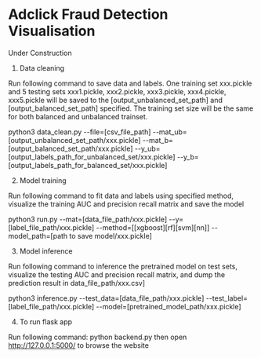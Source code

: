 # Adclick Fraud Detection Visualisation #

Under Construction

1. Data cleaning

Run following command to save data and labels. One training set xxx.pickle and 5 testing sets xxx1.pickle, xxx2.pickle, xxx3.pickle, xxx4.pickle, xxx5.pickle will be saved to the [output_unbalanced_set_path] and [output_balanced_set_path] specified. The training set size will be the same for both balanced and unbalanced trainset.  

python3 data_clean.py --file=[csv_file_path] --mat_ub=[output_unbalanced_set_path/xxx.pickle] --mat_b=[output_balanced_set_path/xxx.pickle] --y_ub=[output_labels_path_for_unbalanced_set/xxx.pickle] --y_b=[output_labels_path_for_balanced_set/xxx.pickle]

2. Model training

Run following command to fit data and labels using specified method, visualize the training AUC and precision recall matrix and save the model

python3 run.py --mat=[data_file_path/xxx.pickle] --y=[label_file_path/xxx.pickle] --method=[[xgboost][rf][svm][nn]] --model_path=[path to save model/xxx.pickle]

3. Model inference

Run following command to inference the pretrained model on test sets, visualize the testing AUC and precision recall matrix, and dump the prediction result in data_file_path/xxx.csv]

python3 inference.py --test_data=[data_file_path/xxx.pickle] --test_label=[label_file_path/xxx.pickle] --model=[pretrained_model_path/xxx.pickle]

4. To run flask app

Run following command:
python backend.py
then open http://127.0.0.1:5000/ to browse the website
